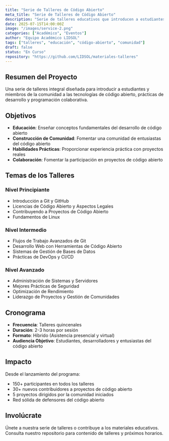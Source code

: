 ```yaml
---
title: "Serie de Talleres de Código Abierto"
meta_title: "Serie de Talleres de Código Abierto"
description: "Serie de talleres educativos que introducen a estudiantes a tecnologías de código abierto y prácticas de desarrollo"
date: 2025-07-15T14:00:00Z
image: "/images/service-2.png"
categories: ["Académico", "Eventos"]
author: "Equipo Académico LIDSOL"
tags: ["talleres", "educación", "código-abierto", "comunidad"]
draft: false
status: "En Curso"
repository: "https://github.com/LIDSOL/materiales-talleres"
---
```


## Resumen del Proyecto

Una serie de talleres integral diseñada para introducir a estudiantes y miembros de la comunidad a las tecnologías de código abierto, prácticas de desarrollo y programación colaborativa.

## Objetivos

- **Educación**: Enseñar conceptos fundamentales del desarrollo de código abierto
- **Construcción de Comunidad**: Fomentar una comunidad de entusiastas del código abierto
- **Habilidades Prácticas**: Proporcionar experiencia práctica con proyectos reales
- **Colaboración**: Fomentar la participación en proyectos de código abierto

## Temas de los Talleres

### Nivel Principiante
- Introducción a Git y GitHub
- Licencias de Código Abierto y Aspectos Legales
- Contribuyendo a Proyectos de Código Abierto
- Fundamentos de Linux

### Nivel Intermedio
- Flujos de Trabajo Avanzados de Git
- Desarrollo Web con Herramientas de Código Abierto
- Sistemas de Gestión de Bases de Datos
- Prácticas de DevOps y CI/CD

### Nivel Avanzado
- Administración de Sistemas y Servidores
- Mejores Prácticas de Seguridad
- Optimización de Rendimiento
- Liderazgo de Proyectos y Gestión de Comunidades

## Cronograma

- **Frecuencia**: Talleres quincenales
- **Duración**: 2-3 horas por sesión
- **Formato**: Híbrido (Asistencia presencial y virtual)
- **Audiencia Objetivo**: Estudiantes, desarrolladores y entusiastas del código abierto

## Impacto

Desde el lanzamiento del programa:
- 150+ participantes en todos los talleres
- 30+ nuevos contribuidores a proyectos de código abierto
- 5 proyectos dirigidos por la comunidad iniciados
- Red sólida de defensores del código abierto

## Involúcrate

Únete a nuestra serie de talleres o contribuye a los materiales educativos. Consulta nuestro repositorio para contenido de talleres y próximos horarios.

